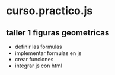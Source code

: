 # curso.practico.js

## taller 1 figuras geometricas

- definir las formulas
- implementar formulas en js
- crear funciones
- integrar js con html